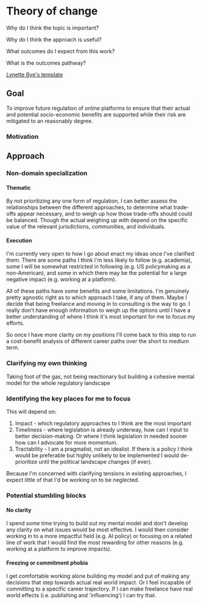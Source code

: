 # Theory of change

Why do I think the topic is important?

Why do I think the approach is useful?

What outcomes do I expect from this work?

What is the outcomes pathway?

[Lynette Bye's template](https://docs.google.com/spreadsheets/d/1gguNOyTR0jIfh_V-chhdgGoiBgWL5_Q3bGtqxqLs2Yg/edit#gid=0)

## Goal

To improve future regulation of online platforms to ensure that their actual and potential socio-economic benefits are supported while their risk are mitigated to an reasonably degree.

### Motivation

## Approach

### Non-domain specialization

#### Thematic

By not prioritizing any one form of regulation, I can better assess the relationships between the different approaches, to determine what trade-offs appear necessary, and to weigh up how those trade-offs should could be balanced. Though the actual weighing up with depend on the specific value of the relevant jurisdictions, communities, and individuals.

#### Execution

I'm currently very open to how I go about enact my ideas once I've clarified them. There are some paths I think I'm less likely to follow (e.g. academia), some I will be somewhat restricted in following (e.g. US policymaking as a non-American), and some in which there may be the potential for a large negative impact (e.g. working at a platform). 

All of these paths have some benefits and some limitations. I'm genuinely pretty agnostic right as to which approach I take, if any of them. Maybe I decide that being freelance and moving in to consulting is the way to go. I really don't have enough information to weigh up the options until I have a better understanding of where I think it's most important for me to focus my efforts.

So once I have more clarity on my positions I'll come back to this step to run a cost-benefit analysis of different career paths over the short to medium term.

### Clarifying my own thinking

Taking foot of the gas, not being reactionary but building a cohesive mental model for the whole regulatory landscape

### Identifying the key places for me to focus

This will depend on:

1. Impact - which regulatory approaches to I think are the most important
2. Timeliness - where legislation is already underway, how can I input to better decision-making. Or where I think legislation in needed sooner how can I advocate for more momentum.
3. Tractability - I am a pragmatist, not an idealist. If there is a policy I think would be preferable but highly unlikely to be implemented I would de-prioritize until the political landscape changes (if ever).

Because I'm concerned with clarifying tensions in existing approaches, I expect little of that I'd be working on to be neglected.

### Potential stumbling blocks

#### No clarity

I spend some time trying to build out my mental model and don't develop any clarity on what issues would be most effective. I would then consider working in to a more impactful field (e.g. AI policy) or focusing on a related line of work that I would find the most rewarding for other reasons (e.g. working at a platform to improve impacts).

#### Freezing or commitment phobia

I get comfortable working alone building my model and put of making any decisions that step towards actual real world impact. Or I feel incapable of committing to a specific career trajectory. If I can make freelance have real world effects (i.e. publishing and 'influencing') I can try that. 
